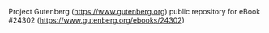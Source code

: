 Project Gutenberg (https://www.gutenberg.org) public repository for eBook #24302 (https://www.gutenberg.org/ebooks/24302)
